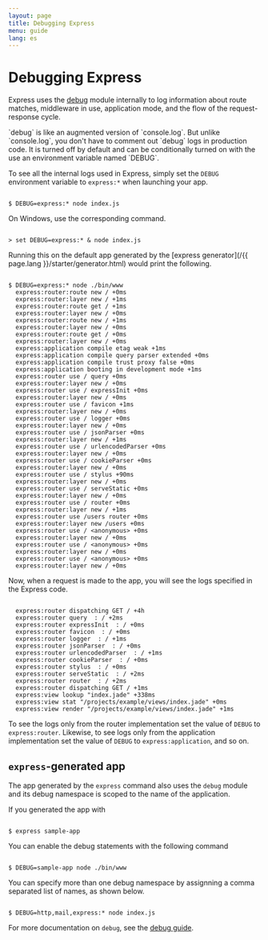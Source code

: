 ```yaml
---
layout: page
title: Debugging Express
menu: guide
lang: es
---
```


# Debugging Express

Express uses the [debug](https://github.com/visionmedia/debug) module
internally to log information about route matches, middleware in use, application mode,
and the flow of the request-response cycle.

<div class="doc-box doc-info" markdown="1">
`debug` is like an augmented version of `console.log`. But unlike `console.log`, you don't have to
comment out `debug` logs in production code. It is turned off by default and can be conditionally turned on with the use an environment variable named `DEBUG`.
</div>

To see all the internal logs used in Express, simply set the `DEBUG` environment variable to
`express:*` when launching your app.

<pre><code class="language-sh" translate="no">
$ DEBUG=express:* node index.js
</code></pre>

On Windows, use the corresponding command.

<pre><code class="language-sh" translate="no">
> set DEBUG=express:* & node index.js
</code></pre>

Running this on the default app generated by the [express generator](/{{ page.lang }}/starter/generator.html) would print the following.

<pre><code class="language-sh" translate="no">
$ DEBUG=express:* node ./bin/www
  express:router:route new / +0ms
  express:router:layer new / +1ms
  express:router:route get / +1ms
  express:router:layer new / +0ms
  express:router:route new / +1ms
  express:router:layer new / +0ms
  express:router:route get / +0ms
  express:router:layer new / +0ms
  express:application compile etag weak +1ms
  express:application compile query parser extended +0ms
  express:application compile trust proxy false +0ms
  express:application booting in development mode +1ms
  express:router use / query +0ms
  express:router:layer new / +0ms
  express:router use / expressInit +0ms
  express:router:layer new / +0ms
  express:router use / favicon +1ms
  express:router:layer new / +0ms
  express:router use / logger +0ms
  express:router:layer new / +0ms
  express:router use / jsonParser +0ms
  express:router:layer new / +1ms
  express:router use / urlencodedParser +0ms
  express:router:layer new / +0ms
  express:router use / cookieParser +0ms
  express:router:layer new / +0ms
  express:router use / stylus +90ms
  express:router:layer new / +0ms
  express:router use / serveStatic +0ms
  express:router:layer new / +0ms
  express:router use / router +0ms
  express:router:layer new / +1ms
  express:router use /users router +0ms
  express:router:layer new /users +0ms
  express:router use / &lt;anonymous> +0ms
  express:router:layer new / +0ms
  express:router use / &lt;anonymous> +0ms
  express:router:layer new / +0ms
  express:router use / &lt;anonymous> +0ms
  express:router:layer new / +0ms
</code></pre>

Now, when a request is made to the app, you will see the logs specified in the Express code.

<pre><code class="language-sh" translate="no">
  express:router dispatching GET / +4h
  express:router query  : / +2ms
  express:router expressInit  : / +0ms
  express:router favicon  : / +0ms
  express:router logger  : / +1ms
  express:router jsonParser  : / +0ms
  express:router urlencodedParser  : / +1ms
  express:router cookieParser  : / +0ms
  express:router stylus  : / +0ms
  express:router serveStatic  : / +2ms
  express:router router  : / +2ms
  express:router dispatching GET / +1ms
  express:view lookup "index.jade" +338ms
  express:view stat "/projects/example/views/index.jade" +0ms
  express:view render "/projects/example/views/index.jade" +1ms
</code></pre>

To see the logs only from the router implementation set the value of `DEBUG` to `express:router`. Likewise, to see logs only from the application implementation set the value of `DEBUG` to `express:application`, and so on.

## `express`-generated app

The app generated by the `express` command also uses the `debug` module and its debug namespace is scoped to the name of the application.

If you generated the app with

<pre><code class="language-sh" translate="no">
$ express sample-app
</code></pre>

You can enable the debug statements with the following command

<pre><code class="language-sh" translate="no">
$ DEBUG=sample-app node ./bin/www
</code></pre>

You can specify more than one debug namespace by assignning a comma separated list of names, as shown below.

<pre><code class="language-sh" translate="no">
$ DEBUG=http,mail,express:* node index.js
</code></pre>

For more documentation on `debug`, see the [debug guide](https://github.com/visionmedia/debug).
